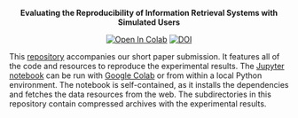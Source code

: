 <p align="center">
  <b>Evaluating the Reproducibility of Information Retrieval Systems with Simulated Users</b>    
</p>

<p align="center">
  <a href="https://colab.research.google.com/github/breuert/acmrep24/blob/main/main.ipynb"><img src="https://colab.research.google.com/assets/colab-badge.svg" alt="Open In Colab"/></a>
  <a href="https://zenodo.org/doi/10.5281/zenodo.10895651"><img src="https://zenodo.org/badge/755239859.svg" alt="DOI"></a>
</p>

This [repository](https://github.com/breuert/acmrep24) accompanies our short paper submission. It features all of the code and resources to reproduce the experimental results. The [Jupyter notebook](./main.ipynb) can be run with [Google Colab](https://colab.research.google.com/github/breuert/acmrep24/blob/main/main.ipynb) or from within a local Python environment. The notebook is self-contained, as it installs the dependencies and fetches the data resources from the web. The subdirectories in this repository contain compressed archives with the experimental results.
